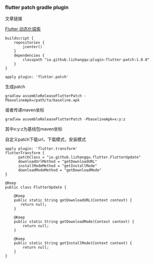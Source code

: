 ### flutter patch gradle plugin

文章链接

[Flutter 动态化探索](http://lizhangqu.github.io/2019/03/22/Flutter-%E5%8A%A8%E6%80%81%E5%8C%96%E6%8E%A2%E7%B4%A2/)

```
buildscript {
    repositories {
        jcenter()
    }
    dependencies {
        classpath "io.github.lizhangqu:plugin-flutter-patch:1.0.0"
    }
}

apply plugin: 'flutter.patch'

```


生成patch

```
gradlew assembleReleaseFlutterPatch -PbaselineApk=/path/to/baseline.apk 
```

或者传递maven坐标

```
gradlew assembleReleaseFlutterPatch -PbaselineApk=x:y:z
```

其中x:y:z为基线包maven坐标



自定义patch下载url，下载模式，安装模式

```
apply plugin: 'flutter.transform'
flutterTransform {
      patchClass = "io.github.lizhangqu.flutter.FlutterUpdate"
      downloadUrlMethod = "getDownloadURL"
      installModeMethod = "getInstallMode"
      downloadModeMethod = "getDownloadMode"
}
```


```
@Keep
public class FlutterUpdate {

    @Keep
    public static String getDownloadURL(Context context) {
       return null;
    }

    @Keep
    public static String getDownloadMode(Context context) {
        return null;
    }

    @Keep
    public static String getInstallMode(Context context) {
        return null;
    }
}

```